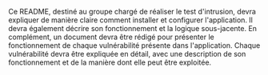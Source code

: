  Ce README, destiné
au groupe chargé de réaliser le test d'intrusion, devra expliquer de manière claire comment installer
et configurer l'application. Il devra également décrire son fonctionnement et la logique sous-jacente.
En complément, un document devra être rédigé pour présenter le fonctionnement de chaque
vulnérabilité présente dans l'application. Chaque vulnérabilité devra être expliquée en détail, avec une
description de son fonctionnement et de la manière dont elle peut être exploitée.
